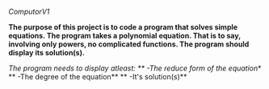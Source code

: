 *ComputorV1*

**The purpose of this project is to code a program that solves simple equations. The program takes a polynomial equation. That is to say, involving only powers, no complicated functions. The program should display its solution(s).**

*The program needs to display atleast:
** -The reduce form of the equation**
** -The degree of the equation**
** -It's solution(s)**
